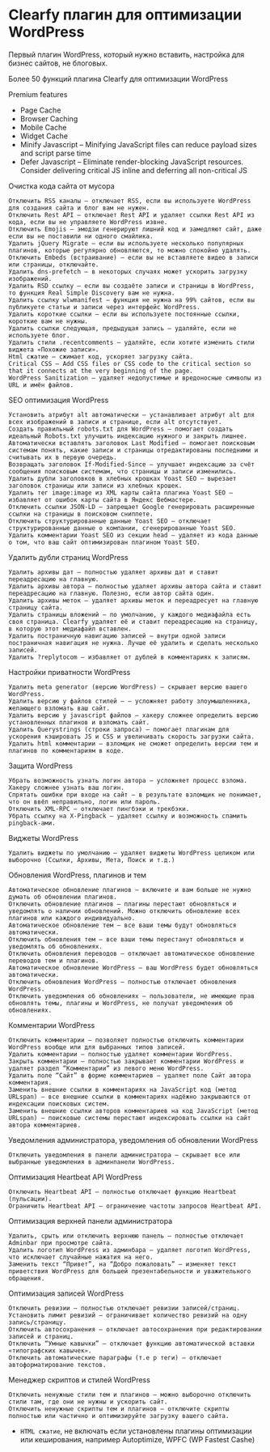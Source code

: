 # Clearfy плагин для оптимизации WordPress
Первый плагин WordPress, который нужно вставить, настройка для бизнес сайтов, не блоговых.

Более 50 функций плагина Clearfy для оптимизации WordPress

Premium features
- Page Cache
- Browser Caching
- Mobile Cache
- Widget Cache
- Minify Javascript – Minifying JavaScript files can reduce payload sizes and script parse time
- Defer Javascript – Eliminate render-blocking JavaScript resources. Consider delivering critical JS inline and deferring all non-critical JS

Очистка кода сайта от мусора

    Отключить RSS каналы — отключает RSS, если вы используете WordPress для создания сайта и блог вам не нужен.
    Отключить Rest API — отключает Rest API и удаляет ссылки Rest API из кода, если вы не управляете WordPress извне.
    Отключить Emojis — эмодзи генерируют лишний код и замедляют сайт, даже если вы не поставили ни одного смайлика.
    Удалить jQuery Migrate — если вы используете несколько популярных плагинов, которые регулярно обновляются, то можно спокойно удалять.
    Отключить Embeds (встраивание) — если вы не вставляете видео в записи или страницы, отключайте.
    Удалить dns-prefetch — в некоторых случаях может ускорить загрузку изображений.
    Удалить RSD ссылку — если вы создаёте записи и страницы в WordPress, то функция Real Simple Discovery вам не нужна.
    Удалить ссылку wlwmanifest — функция не нужна на 99% сайтов, если вы публикуете статьи и записи через интерфейс WordPress.
    Удалить короткие ссылки — если вы используете постоянные ссылки, короткие вам не нужны.
    Удалить ссылки следующая, предыдущая запись — удаляйте, если не используете блог.
    Удалить стили .recentcomments — удаляйте, если хотите изменить стили виджета «Похожие записи».
    Html сжатие — сжимает код, ускоряет загрузку сайта.
    Critical CSS — Add CSS files or CSS code to the critical section so that it connects at the very beginning of the page.
    WordPress Sanitization — удаляет недопустимые и вредоносные символы из URL и имён файлов.

SEO оптимизация WordPress

    Установить атрибут alt автоматически — устанавливает атрибут alt для всех изображений в записи и странице, если alt отсутствует.
    Создать правильный robots.txt для WordPress — помогает создать идеальный Robots.txt улучшить индексацию нужного и закрыть лишнее.
    Автоматически вставлять заголовок Last Modified — помогает поисковым системам понять, какие записи и страницы отредактированы последними и считывать их в первую очередь.
    Возвращать заголовок If-Modified-Since — улучшает индексацию за счёт сообщения поисковым системам, что страницы и записи изменились.
    Удалить дубли заголовков в хлебных крошках Yoast SEO — вырезает заголовок страницы или записи из хлебных крошек.
    Удалить тег image:image из XML карты сайта плагина Yoast SEO — избавляет от ошибок карты сайта в Яндекс Вебмастере.
    Отключить ссылки JSON-LD — запрещает Google генерировать расширенные ссылки на страницы в поисковом сниппете.
    Отключить структурированные данные Yoast SEO — отключает структурированные данные о компании, сгенерированные Yoast SEO.
    Удалить комментарии Yoast SEO из секции head — удаляет из кода данные о том, что ваш сайт оптимизирован плагином Yoast SEO.

Удалить дубли страниц WordPress

    Удалить архивы дат — полностью удаляет архивы дат и ставит переадресацию на главную.
    Удалить архивы автора — полностью удаляет архивы автора сайта и ставит переадресацию на главную. Полезно, если автор сайта один.
    Удалить архивы меток — удаляет архивы меток и переадресует на главную страницу сайта.
    Удалить страницы вложений — по умолчанию, у каждого медиафайла есть своя страница. Clearfy удаляет её и ставит переадресацию на страницу, в которую этот медиафайл вставлен.
    Удалить постраничную навигацию записей — внутри одной записи постраничная навигация не нужна. Лучше её удалить и сделать несколько записей.
    Удалить ?replytocom — избавляет от дублей в комментариях к записям.

Наcтройки приватности WordPress

    Удалить meta generator (версию WordPress) — скрывает версию вашего WordPress.
    Удалить версию у файлов стилей — — усложняет работу злоумышленника, желающего взломать ваш сайт.
    Удалить версию у javascript файлов — хакеру сложнее определить версию установленных плагинов и взломать сайт.
    Удалить Querystrings (строки запроса) — помогает плагинам для ускорения кэшировать JS и CSS и увеличивать скорость загрузки сайта.
    Удалить html комментарии — взломщик не сможет определить версии тем и плагинов по комментариям в коде.

Защита WordPress

    Убрать возможность узнать логин автора — усложняет процесс взлома. Хакеру сложнее узнать ваш логин.
    Спрятать ошибки при входе на сайт — в результате взломщик не понимает, что он ввёл неправильно, логин или пароль.
    Отключить XML-RPC — отключает пингбэки и трекбэки.
    Убрать ссылку на X-Pingback — удаляет ссылку и возможность спамить pingback-ами.

Виджеты WordPress

    Удалить виджеты по умолчанию — удаляет виджеты WordPress целиком или выборочно (Ссылки, Архивы, Мета, Поиск и т.д.)

Обновления WordPress, плагинов и тем

    Автоматическое обновление плагинов — включите и вам больше не нужно думать об обновлении плагинов.
    Отключить обновление плагинов — плагины перестают обновляться и уведомлять о наличии обновлений. Можно отключить обновление всех плагинов или каждого индивидуально.
    Автоматическое обновление тем — все ваши темы будут обновляться автоматически.
    Отключить обновления тем — все ваши темы перестанут обновляться и уведомлять об обновлениях.
    Отключить обновления переводов — отключает автоматическое обновление переводов тем и плагинов.
    Автоматическое обновление WordPress — ваш WordPress будет обновляться автоматически.
    Отключить обновления WordPress — полностью отключает обновления WordPress.
    Отключить уведомления об обновлениях — пользователи, не имеющие прав обновлять темы, плагины и WordPress, не получат уведомления об обновлениях.

Комментарии WordPress

    Отключить комментарии — позволяет полностью отключить комментарии WordPress вообще или для выбранных типов записей.
    Удалить комментарии — полностью удаляет комментарии WordPress.
    Закрыть комментарии — полностью закрывает комментарии WordPress и удаляет раздел “Комментарии” из левого меню WordPress.
    Удалить поле “Сайт” в форме комментариев — удаляет поле Сайт автора комментария.
    Заменить внешние ссылки в комментариях на JavaScript код (метод URLspan) — все внешние ссылки в комментариях надёжно закрываются от индексации поисковых систем.
    Заменить внешние ссылки авторов комментариев на код JavaScript (метод URLspan) — поисковые системы перестают индексировать ссылки на сайт автора комментариев.

Уведомления администратора, уведомления об обновлении WordPress

    Отключить уведомления в панели администратора — скрывает все или выбранные уведомления в админпанели WordPress.

Оптимизация Heartbeat API WordPress

    Отключить Heartbeat API — полностью отключает функцию Heartbeat (пульсации).
    Ограничить Heartbeat API — ограничение частоты запросов Heartbeat API.

Оптимизация верхней панели администратора

    Удалить, срыть или отключить верхнюю панель — полностью отключает Adminbar при просмотре сайта.
    Удалить логотип WordPress из админбара — удаляет логотип WordPress, что исключает случайные нажатия на него.
    Заменить текст “Привет”, на “Добро пожаловать” — изменяет текст приветствия WordPress для большей презентабельности и уважительного обращения.

Оптимизация записей WordPress

    Отключить ревизии — полностью отключает ревизии записей/страниц.
    Установить лимит ревизий — ограничивает количество ревизий на одну запись/страницу.
    Отключить автосохранения — отключает автосохранения при редактировании записей и страниц.
    Отключить “Умные кавычки” — отключает функцию автоматической вставки «типографских кавычек».
    Отключить автоматические параграфы (т.е p теги) — отключает автоформатирование текстов.

Менеджер скриптов и стилей WordPress

    Отключить ненужные стили тем и плагинов — можно выборочно отключить стили там, где они не нужны и ускорить сайт.
    Отключить ненужные скрипты тем и плагинов — отключите скрипты полностью или частично и оптимизируйте загрузку вашего сайта.

* `HTML сжатие`, не включать если установлены плагины оптимизации или кеширования, например Autoptimize, WPFC (WP Fastest Cashe)
